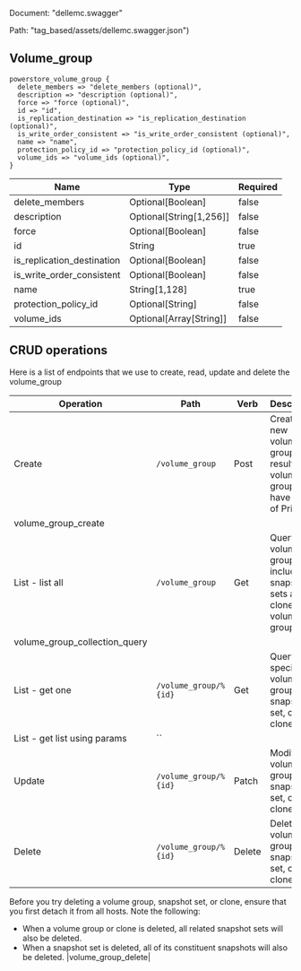 Document: "dellemc.swagger"


Path: "tag_based/assets/dellemc.swagger.json")

## Volume_group



```puppet
powerstore_volume_group {
  delete_members => "delete_members (optional)",
  description => "description (optional)",
  force => "force (optional)",
  id => "id",
  is_replication_destination => "is_replication_destination (optional)",
  is_write_order_consistent => "is_write_order_consistent (optional)",
  name => "name",
  protection_policy_id => "protection_policy_id (optional)",
  volume_ids => "volume_ids (optional)",
}
```

| Name        | Type           | Required       |
| ------------- | ------------- | ------------- |
|delete_members | Optional[Boolean] | false |
|description | Optional[String[1,256]] | false |
|force | Optional[Boolean] | false |
|id | String | true |
|is_replication_destination | Optional[Boolean] | false |
|is_write_order_consistent | Optional[Boolean] | false |
|name | String[1,128] | true |
|protection_policy_id | Optional[String] | false |
|volume_ids | Optional[Array[String]] | false |



## CRUD operations

Here is a list of endpoints that we use to create, read, update and delete the volume_group

| Operation | Path | Verb | Description | OperationID |
| ------------- | ------------- | ------------- | ------------- | ------------- |
|Create|`/volume_group`|Post|Create a new volume group. The resulting volume group will have a type of Primary.
|volume_group_create|
|List - list all|`/volume_group`|Get|Query all volume groups, including snapshot sets and clones of volume groups.
|volume_group_collection_query|
|List - get one|`/volume_group/%{id}`|Get|Query a specific volume group, snapshot set, or clone.|volume_group_instance_query|
|List - get list using params|``||||
|Update|`/volume_group/%{id}`|Patch|Modify a volume group, snapshot set, or clone.|volume_group_modify|
|Delete|`/volume_group/%{id}`|Delete|Delete a volume group, snapshot set, or clone.
Before you try deleting a volume group, snapshot set, or clone, ensure that you first detach it from all hosts. Note the following:
* When a volume group or clone is deleted, all related snapshot sets will also be deleted.
* When a snapshot set is deleted, all of its constituent snapshots will also be deleted.
|volume_group_delete|
